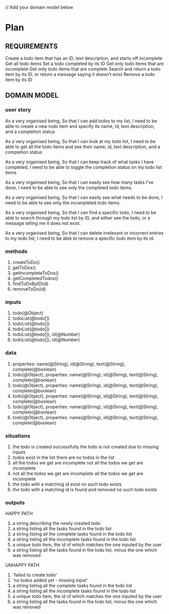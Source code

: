 // Add your domain model below

<!-- 
 -->

# Plan

## REQUIREMENTS

Create a todo item that has an ID, text description, and starts off incomplete
Get all todo items
Set a todo completed by its ID
Get only todo items that are incomplete
Get only todo items that are complete
Search and return a todo item by its ID, or return a message saying it doesn’t exist
Remove a todo item by its ID

## DOMAIN MODEL

### user story

As a very organised being,
So that I can add todos to my list,
I need to be able to create a new todo item and specify its  name,  id,  text description, and a completion status

As a very organised being,
So that I can look at my todo list,
I need to be able to get all the todo items and see their name,  id,  text description, and a completion status

As a very organised being,
So that I can keep track of what tasks I have completed,
I need to be able to toggle the completion status on my todo list items

As a very organised being,
So that I can easily see how many tasks I've done,
I need to be able to see only the completed todo items.

As a very organised being,
So that I can easily see what needs to be done,
I need to be able to see only the incompleted todo items.

As a very organised being,
So that I can find a specific todo,
I need to be able to search through my todo list by ID, and either see the todo, or a message telling me it does not exist.

As a very organised being,
So that I can delete irrelevant or incorrect entries to my todo list, 
I need to be able to remove a specific todo item by its id.

### methods

1. createToDo()
2. getToDos()
3. getIncompleteToDos()
4. getCompletedTodos()
5. findToDoByID(id)
6. removeToDo(id)


### inputs

1. todo(@Object)
2. todoList(@todo[])
3. todoList(@todo[])
4. todoList(@todo[])
5. todoList(@todo[]), id(@Number)
6. todoList(@todo[]), id(@Number)

### data

1. properties: name(@String), id(@String), text(@String), complete(@boolean)
2. todo(@Object), properties: name(@String), id(@String), text(@String), complete(@boolean)
3. todo(@Object), properties: name(@String), id(@String), text(@String), complete(@boolean)
4. todo(@Object), properties: name(@String), id(@String), text(@String), complete(@boolean)
5. todo(@Object), properties: name(@String), id(@String), text(@String), complete(@boolean)
6. todo(@Object), properties: name(@String), id(@String), text(@String), complete(@boolean)

### situations

1. the todo is created successfully
   the todo is not created due to missing inputs
2. todos exist in the list
   there are no todos in the list
3. all the todos we get are incomplete
   not all the todos we get are incomplete
4. not all the todos we get are incomplete
   all the todos we get are incomplete
5. the todo with a matching id exist
   no such todo exists
6. the todo with a matching id is found and removed
   no such todo exists

### outputs

HAPPY PATH

1. a string describing the newly created todo
2. a string listing all the tasks found in the todo list 
3. a string listing all the complete tasks found in the todo list
4. a string listing all the incomplete tasks found in the todo list
5. a unique todo item, the id of which matches the one inputed by the user
6. a string listing all the tasks found in the todo list, minus the one which was removed

UNHAPPY PATH

1. 'failed to create todo'
2. 'no todos added yet - missing input'
3. a string listing all the complete tasks found in the todo list
4. a string listing all the incomplete tasks found in the todo list
5. a unique todo item, the id of which matches the one inputed by the user
6. a string listing all the tasks found in the todo list, minus the one which was removed
